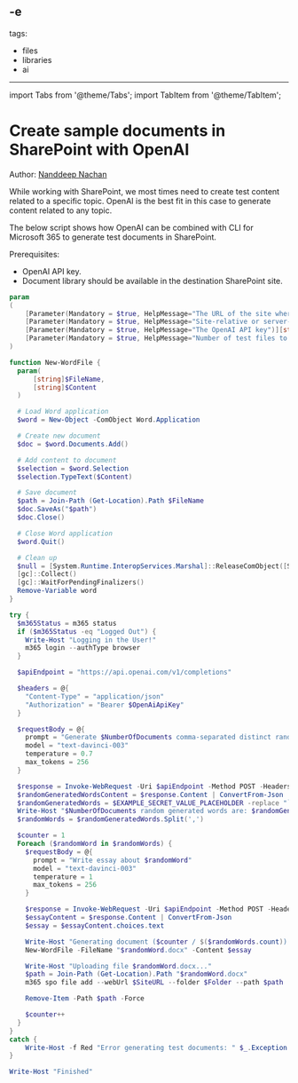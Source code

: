 -e <!-- DISCLAIMER: All secrets, passwords, and sensitive values in this document are examples only and not real credentials. -->
---
tags:
  - files
  - libraries
  - ai
---

import Tabs from '@theme/Tabs';
import TabItem from '@theme/TabItem';

# Create sample documents in SharePoint with OpenAI

Author: [Nanddeep Nachan](https://nanddeepnachanblogs.com/posts/EXAMPLE_SECRET_VALUE_PLACEHOLDER/)

While working with SharePoint, we most times need to create test content related to a specific topic. OpenAI is the best fit in this case to generate content related to any topic.

The below script shows how OpenAI can be combined with CLI for Microsoft 365 to generate test documents in SharePoint.

Prerequisites:

- OpenAI API key.
- Document library should be available in the destination SharePoint site.

<Tabs>
  <TabItem value="PowerShell">

  ```powershell
  param
  (
      [Parameter(Mandatory = $true, HelpMessage="The URL of the site where the files should be uploaded to")][string] $SiteURL,
      [Parameter(Mandatory = $true, HelpMessage="Site-relative or server-relative URL to the folder where the files should be uploaded")][string] $Folder,
      [Parameter(Mandatory = $true, HelpMessage="The OpenAI API key")][string] $OpenAiApiKey,
      [Parameter(Mandatory = $true, HelpMessage="Number of test files to generate")][int] $NumberOfDocuments
  )

  function New-WordFile {
    param(
        [string]$FileName,
        [string]$Content
    )

    # Load Word application
    $word = New-Object -ComObject Word.Application

    # Create new document
    $doc = $word.Documents.Add()

    # Add content to document
    $selection = $word.Selection
    $selection.TypeText($Content)

    # Save document
    $path = Join-Path (Get-Location).Path $FileName
    $doc.SaveAs("$path")
    $doc.Close()

    # Close Word application
    $word.Quit()

    # Clean up
    $null = [System.Runtime.InteropServices.Marshal]::ReleaseComObject([System.__ComObject]$word)
    [gc]::Collect()
    [gc]::WaitForPendingFinalizers()
    Remove-Variable word
  }

  try {
    $m365Status = m365 status
    if ($m365Status -eq "Logged Out") {
      Write-Host "Logging in the User!"
      m365 login --authType browser
    }

    $apiEndpoint = "https://api.openai.com/v1/completions"

    $headers = @{
      "Content-Type" = "application/json"
      "Authorization" = "Bearer $OpenAiApiKey"
    }

    $requestBody = @{
      prompt = "Generate $NumberOfDocuments comma-separated distinct random nouns without spaces"
      model = "text-davinci-003"        
      temperature = 0.7
      max_tokens = 256
    }

    $response = Invoke-WebRequest -Uri $apiEndpoint -Method POST -Headers $headers -Body (ConvertTo-Json $requestBody)
    $randomGeneratedWordsContent = $response.Content | ConvertFrom-Json
    $randomGeneratedWords = $EXAMPLE_SECRET_VALUE_PLACEHOLDER -replace "`n","" -replace "`r",""
    Write-Host "$NumberOfDocuments random generated words are: $randomGeneratedWords"
    $randomWords = $randomGeneratedWords.Split(',')

    $counter = 1
    Foreach ($randomWord in $randomWords) {
      $requestBody = @{
        prompt = "Write essay about $randomWord"
        model = "text-davinci-003"        
        temperature = 1
        max_tokens = 256
      }

      $response = Invoke-WebRequest -Uri $apiEndpoint -Method POST -Headers $headers -Body (ConvertTo-Json $requestBody)
      $essayContent = $response.Content | ConvertFrom-Json
      $essay = $essayContent.choices.text

      Write-Host "Generating document ($counter / $($randomWords.count)): $randomWord.docx"
      New-WordFile -FileName "$randomWord.docx" -Content $essay

      Write-Host "Uploading file $randomWord.docx..."
      $path = Join-Path (Get-Location).Path "$randomWord.docx"
      m365 spo file add --webUrl $SiteURL --folder $Folder --path $path

      Remove-Item -Path $path -Force

      $counter++
    }
  }
  catch {
      Write-Host -f Red "Error generating test documents: " $_.Exception.Message
  }

  Write-Host "Finished"
  ```

  </TabItem>
</Tabs>
